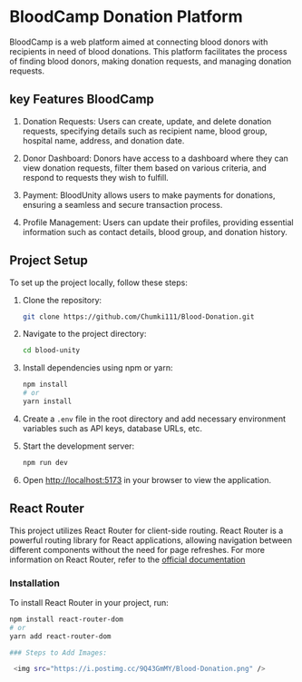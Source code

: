 # BloodCamp Donation Platform

BloodCamp is a web platform aimed at connecting blood donors with recipients in need of blood donations. This platform facilitates the process of finding blood donors, making donation requests, and managing donation requests.

## key Features BloodCamp

1. Donation Requests: Users can create, update, and delete donation requests, specifying details such as recipient name, blood group, hospital name, address, and donation date.

2. Donor Dashboard: Donors have access to a dashboard where they can view donation requests, filter them based on various criteria, and respond to requests they wish to fulfill.

3. Payment: BloodUnity allows users to make payments for donations, ensuring a seamless and secure transaction process.

4. Profile Management: Users can update their profiles, providing essential information such as contact details, blood group, and donation history.

## Project Setup

To set up the project locally, follow these steps:

1. Clone the repository:
    ```bash
    git clone https://github.com/Chumki111/Blood-Donation.git
    ```

2. Navigate to the project directory:
    ```bash
    cd blood-unity
    ```

3. Install dependencies using npm or yarn:
    ```bash
    npm install
    # or
    yarn install
    ```

4. Create a `.env` file in the root directory and add necessary environment variables such as API keys, database URLs, etc.

5. Start the development server:
    ```bash
    npm run dev
    
    ```

6. Open [http://localhost:5173](http://localhost:5173) in your browser to view the application.

## React Router

This project utilizes React Router for client-side routing. React Router is a powerful routing library for React applications, allowing navigation between different components without the need for page refreshes.
For more information on React Router, refer to the [official documentation](https://reactrouter.com/en/main/start/tutorial)
### Installation

To install React Router in your project, run:

```bash
npm install react-router-dom
# or
yarn add react-router-dom

### Steps to Add Images:

 <img src="https://i.postimg.cc/9Q43GmMY/Blood-Donation.png" />

  



